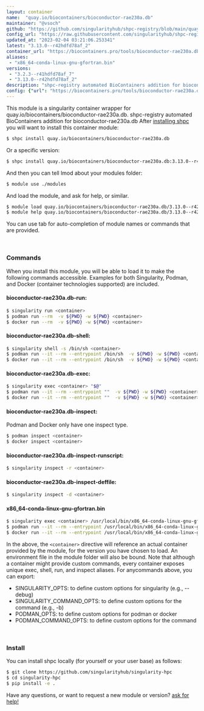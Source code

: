 ```yaml
---
layout: container
name:  "quay.io/biocontainers/bioconductor-rae230a.db"
maintainer: "@vsoch"
github: "https://github.com/singularityhub/shpc-registry/blob/main/quay.io/biocontainers/bioconductor-rae230a.db/container.yaml"
config_url: "https://raw.githubusercontent.com/singularityhub/shpc-registry/main/quay.io/biocontainers/bioconductor-rae230a.db/container.yaml"
updated_at: "2023-02-04 03:21:06.253341"
latest: "3.13.0--r42hdfd78af_2"
container_url: "https://biocontainers.pro/tools/bioconductor-rae230a.db"
aliases:
 - "x86_64-conda-linux-gnu-gfortran.bin"
versions:
 - "3.2.3--r41hdfd78af_7"
 - "3.13.0--r42hdfd78af_2"
description: "shpc-registry automated BioContainers addition for bioconductor-rae230a.db"
config: {"url": "https://biocontainers.pro/tools/bioconductor-rae230a.db", "maintainer": "@vsoch", "description": "shpc-registry automated BioContainers addition for bioconductor-rae230a.db", "latest": {"3.13.0--r42hdfd78af_2": "sha256:dd969936d1872dae71e248ce19249921de47c26b25dd46c9f1d63978b41fc9f5"}, "tags": {"3.2.3--r41hdfd78af_7": "sha256:24240e56ffa57b9d5793eb0cfd7c4517d9f6b875b9148deaff9279a3426bff3c", "3.13.0--r42hdfd78af_2": "sha256:dd969936d1872dae71e248ce19249921de47c26b25dd46c9f1d63978b41fc9f5"}, "docker": "quay.io/biocontainers/bioconductor-rae230a.db", "aliases": {"x86_64-conda-linux-gnu-gfortran.bin": "/usr/local/bin/x86_64-conda-linux-gnu-gfortran.bin"}}
---
```


This module is a singularity container wrapper for quay.io/biocontainers/bioconductor-rae230a.db.
shpc-registry automated BioContainers addition for bioconductor-rae230a.db
After [installing shpc](#install) you will want to install this container module:


```bash
$ shpc install quay.io/biocontainers/bioconductor-rae230a.db
```

Or a specific version:

```bash
$ shpc install quay.io/biocontainers/bioconductor-rae230a.db:3.13.0--r42hdfd78af_2
```

And then you can tell lmod about your modules folder:

```bash
$ module use ./modules
```

And load the module, and ask for help, or similar.

```bash
$ module load quay.io/biocontainers/bioconductor-rae230a.db/3.13.0--r42hdfd78af_2
$ module help quay.io/biocontainers/bioconductor-rae230a.db/3.13.0--r42hdfd78af_2
```

You can use tab for auto-completion of module names or commands that are provided.

<br>

### Commands

When you install this module, you will be able to load it to make the following commands accessible.
Examples for both Singularity, Podman, and Docker (container technologies supported) are included.

#### bioconductor-rae230a.db-run:

```bash
$ singularity run <container>
$ podman run --rm  -v ${PWD} -w ${PWD} <container>
$ docker run --rm  -v ${PWD} -w ${PWD} <container>
```

#### bioconductor-rae230a.db-shell:

```bash
$ singularity shell -s /bin/sh <container>
$ podman run --it --rm --entrypoint /bin/sh  -v ${PWD} -w ${PWD} <container>
$ docker run --it --rm --entrypoint /bin/sh  -v ${PWD} -w ${PWD} <container>
```

#### bioconductor-rae230a.db-exec:

```bash
$ singularity exec <container> "$@"
$ podman run --it --rm --entrypoint ""  -v ${PWD} -w ${PWD} <container> "$@"
$ docker run --it --rm --entrypoint ""  -v ${PWD} -w ${PWD} <container> "$@"
```

#### bioconductor-rae230a.db-inspect:

Podman and Docker only have one inspect type.

```bash
$ podman inspect <container>
$ docker inspect <container>
```

#### bioconductor-rae230a.db-inspect-runscript:

```bash
$ singularity inspect -r <container>
```

#### bioconductor-rae230a.db-inspect-deffile:

```bash
$ singularity inspect -d <container>
```


#### x86_64-conda-linux-gnu-gfortran.bin

```bash
$ singularity exec <container> /usr/local/bin/x86_64-conda-linux-gnu-gfortran.bin
$ podman run --it --rm --entrypoint /usr/local/bin/x86_64-conda-linux-gnu-gfortran.bin   -v ${PWD} -w ${PWD} <container> -c " $@"
$ docker run --it --rm --entrypoint /usr/local/bin/x86_64-conda-linux-gnu-gfortran.bin   -v ${PWD} -w ${PWD} <container> -c " $@"
```



In the above, the `<container>` directive will reference an actual container provided
by the module, for the version you have chosen to load. An environment file in the
module folder will also be bound. Note that although a container
might provide custom commands, every container exposes unique exec, shell, run, and
inspect aliases. For anycommands above, you can export:

 - SINGULARITY_OPTS: to define custom options for singularity (e.g., --debug)
 - SINGULARITY_COMMAND_OPTS: to define custom options for the command (e.g., -b)
 - PODMAN_OPTS: to define custom options for podman or docker
 - PODMAN_COMMAND_OPTS: to define custom options for the command

<br>

### Install

You can install shpc locally (for yourself or your user base) as follows:

```bash
$ git clone https://github.com/singularityhub/singularity-hpc
$ cd singularity-hpc
$ pip install -e .
```

Have any questions, or want to request a new module or version? [ask for help!](https://github.com/singularityhub/singularity-hpc/issues)